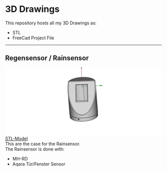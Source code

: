 # 3D Drawings
This repository hosts all my 3D Drawings as:
- STL
- FreeCad Project File

--- 

## Regensensor / Rainsensor
![](https://github.com/swissglider/3d-drawings/raw/master/Projects/Regensensor-MH-RD/Overview.png)  
[STL-Model](https://github.com/swissglider/3d-drawings/blob/master/Projects/Regensensor-MH-RD/STL/Montage.stl)  
This are the case for the Rainsensor.  
The Rainsensor is done with:
- MH-RD
- Aqara Tür/Fenster Sensor

